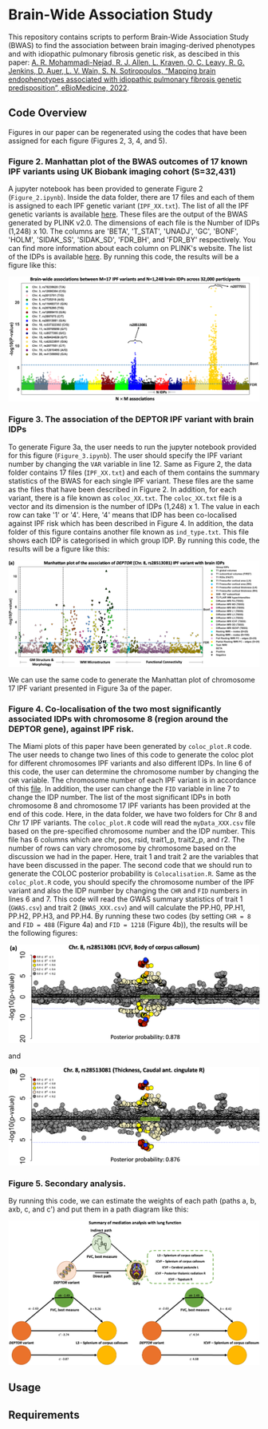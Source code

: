 # Brain-Wide Association Study

This repository contains scripts to perform Brain-Wide Association Study (BWAS) to find the association between brain imaging-derived phenotypes and with idiopathic pulmonary fibrosis genetic risk, as descibed in this paper: [A. R. Mohammadi-Nejad, R. J. Allen, L. Kraven, O. C. Leavy, R. G. Jenkins, D. Auer, L. V. Wain, S. N. Sotiropoulos, “Mapping brain endophenotypes associated with idiopathic pulmonary fibrosis genetic predisposition”, eBioMedicine, 2022][paper-eBioMed-link].

## Code Overview

Figures in our paper can be regenerated using the codes that have been assigned for each figure (Figures 2, 3, 4, and 5).

### Figure 2. Manhattan plot of the BWAS outcomes of 17 known IPF variants using UK Biobank imaging cohort (S=32,431)
A jupyter notebook has been provided to generate Figure 2 (`Figure_2.ipynb`). Inside the data folder, there are 17 files and each of them is assigned to each IPF genetic variant (`IPF_XX.txt`). The list of all the IPF genetic variants is available [here][IPF-variant-list].
These files are the output of the BWAS generated by PLINK v2.0. The dimensions of each file is the Number of IDPs (1,248) x 10. The columns are 'BETA', 'T_STAT', 'UNADJ', 'GC', 'BONF', 'HOLM', 'SIDAK_SS', 'SIDAK_SD', 'FDR_BH', and 'FDR_BY' respectively. You can find more information about each column on PLINK's website. The list of the IDPs is available [here][IDP-list]. By running this code, the results will be a figure like this:

![Figure_2_orig](https://github.com/Alirezamnk/BWAS_IPF/blob/main/global/Figure_2.png)

### Figure 3. The association of the DEPTOR IPF variant with brain IDPs
To generate Figure 3a, the user needs to run the jupyter notebook provided for this figure (`Figure_3.ipynb`). The user should specify the IPF variant number by changing the `VAR` variable in line 12. Same as Figure 2, the data folder contains 17 files (`IPF_XX.txt`) and each of them contains the summary statistics of the BWAS for each single IPF variant. These files are the same as the files that have been described in Figure 2. In addition, for each variant, there is a file known as `coloc_XX.txt`. The `coloc_XX.txt` file is a vector and its dimension is the number of IDPs (1,248) x 1. The value in each row can take '1' or '4'. Here, '4' means that IDP has been co-localised against IPF risk which has been described in Figure 4. In addition, the data folder of this figure contains another file known as `ind_type.txt`. This file shows each IDP is categorised in which group IDP. By running this code, the results will be a figure like this:

![Figure_3_orig](https://github.com/Alirezamnk/BWAS_IPF/blob/main/global/Figure_3a.png)

We can use the same code to generate the Manhattan plot of chromosome 17 IPF variant presented in Figure 3a of the paper.

### Figure 4. Co-localisation of the two most significantly associated IDPs with chromosome 8 (region around the DEPTOR gene), against IPF risk.
The Miami plots of this paper have been generated by `coloc_plot.R` code. The user needs to change two lines of this code to generate the coloc plot for different chromosomes IPF variants and also different IDPs. In line 6 of this code, the user can determine the chromosome number by changing the `CHR` variable. The chromosome number of each IPF variant is in accordance of this [file][IPF-variant-list]. In addition, the user can change the `FID` variable in line 7 to change the IDP number. The list of the most significant IDPs in both chromosome 8 and chromosome 17 IPF variants has been provided at the end of this code. Here, in the data folder, we have two folders for Chr 8 and Chr 17 IPF variants. The `coloc_plot.R` code will read the `myData_XXX.csv` file based on the pre-specified chromosome number and the IDP number. This file has 6 columns which are chr, pos, rsid, trait1_p, trait2_p, and r2. The number of rows can vary chromosome by chromosome based on the discussion we had in the paper. Here, trait 1 and trait 2 are the variables that have been discussed in the paper.
The second code that we should run to generate the COLOC posterior probability is `Colocalisation.R`. Same as the `coloc_plot.R` code, you should specify the chromosome number of the IPF variant and also the IDP number by changing the `CHR` and `FID` numbers in lines 6 and 7. This code will read the GWAS summary statistics of trait 1 (`GWAS.csv`) and trait 2 (`BWAS_XXX.csv`) and will calculate the PP.H0, PP.H1, PP.H2, PP.H3, and PP.H4. By running these two codes (by setting `CHR = 8` and `FID = 488` (Figure 4a) and `FID = 1218` (Figure 4b)), the results will be the following figures:

![Figure_4a_orig](https://github.com/Alirezamnk/BWAS_IPF/blob/main/global/Figure_4a.png)

and 

![Figure_4b_orig](https://github.com/Alirezamnk/BWAS_IPF/blob/main/global/Figure_4b.png)

### Figure 5. Secondary analysis.

By running this code, we can estimate the weights of each path (paths a, b, axb, c, and c') and put them in a path diagram like this:

![Figure_5_orig](https://github.com/Alirezamnk/BWAS_IPF/blob/main/global/Figure_5.png)

## Usage

## Requirements

<!-- References -->

[paper-eBioMed-link]: https://www.sciencedirect.com/science/article/pii/S2352396422005382
[IPF-variant-list]: https://github.com/Alirezamnk/BWAS_IPF/blob/main/global/IPF_variants.png
[IDP-list]: https://www.sciencedirect.com/science/article/pii/S2352396422005382
